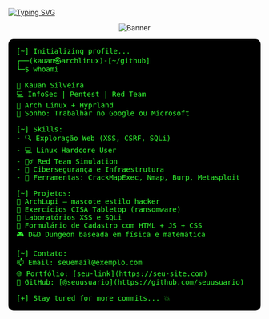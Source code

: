 [![Typing SVG](https://readme-typing-svg.demolab.com?font=Fira+Code&weight=600&size=24&pause=1000&color=9B07C3&center=true&vCenter=true&width=750&lines=I'm+Kauan.+I'm+Cybersecurity+Enthusiast)](https://git.io/typing-svg)

<!-- Banner ou imagem (opcional) -->
<p align="center">
  <img src="https://capsule-render.vercel.app/api?type=waving&color=0:00ff00,100:000000&height=140&section=header&text=Kauan%20Silveira&fontColor=ffffff&fontSize=30&fontAlign=50&fontAlignY=35" alt="Banner">
</p>

<!-- Estilo terminal verde -->
<pre style="background-color:black;color:#33ff33;padding:16px;border-radius:10px;font-family:monospace;font-size:14px">
[~] Initializing profile...
┌──(kauan㉿archlinux)-[~/github]
└─$ whoami

👤 Kauan Silveira
💻 InfoSec | Pentest | Red Team
🐧 Arch Linux + Hyprland
🎯 Sonho: Trabalhar no Google ou Microsoft

[~] Skills:
- 🔍 Exploração Web (XSS, CSRF, SQLi)
- 💻 Linux Hardcore User
- 🕵️‍♂️ Red Team Simulation
- 🧠 Cibersegurança e Infraestrutura
- 🧰 Ferramentas: CrackMapExec, Nmap, Burp, Metasploit

[~] Projetos:
📁 ArchLupi – mascote estilo hacker
📄 Exercícios CISA Tabletop (ransomware)
🧪 Laboratórios XSS e SQLi
🧾 Formulário de Cadastro com HTML + JS + CSS
🎮 D&D Dungeon baseada em física e matemática

[~] Contato:
📫 Email: seuemail@exemplo.com
🌐 Portfólio: [seu-link](https://seu-site.com)
🐙 GitHub: [@seuusuario](https://github.com/seuusuario)

[+] Stay tuned for more commits... 💥
</pre>



